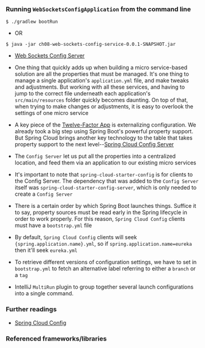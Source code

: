 ### Running `WebSocketsConfigApplication` from the command line
```
$ ./gradlew bootRun
```
 - OR
```
$ java -jar ch08-web-sockets-config-service-0.0.1-SNAPSHOT.jar
```

 - [Web Sockets Config Server](https://spring.io/projects/spring-cloud-config)
 
 - One thing that quickly adds up when building a micro service-based solution are all the properties that
   must be managed. It's one thing to manage a single application's `application.yml` file, and make tweaks
   and adjustments. But working with all these services, and having to jump to the correct file underneath
   each application's `src/main/resources` folder quickly becomes daunting. On top of that, when trying to
   make changes or adjustments, it is easy to overlook the settings of one micro service
   
 - A key piece of the [Twelve-Factor App](https://12factor.net/) is externalizing configuration. We already
   took a big step using Spring Boot's powerful property support. But Spring Cloud brings another key technology
   to the table that takes property support to the next level--[Spring Cloud Config Server](https://spring.io/projects/spring-cloud-config)
   
 - The `Config Server` let us put all the properties into a centralized location, and feed them via an
   application to our existing micro services
 
 - It's important to note that `spring-cloud-starter-config` is for clients to the Config Server. The
   dependency that was added to the `Config Server` itself was `spring-cloud-starter-config-server`,
   which is only needed to create a `Config Server`  

 - There is a certain order by which Spring Boot launches things. Suffice it to say, property sources must
   be read early in the Spring lifecycle in order to work properly. For this reason, `Spring Cloud Config`
   clients must have a `bootstrap.yml` file

 - By default, `Spring Cloud Config` clients will seek `{spring.application.name}.yml`, so if
  `spring.application.name=eureka` then it'll seek `eureka.yml`   
  
 - To retrieve different versions of configuration settings, we have to set in `bootstrap.yml` to fetch an
   alternative label referring to either a `branch` or a `tag`
   
 - IntelliJ `MultiRun` plugin to group together several launch configurations into a single command.

### Further readings

 - [Spring Cloud Config](https://cloud.spring.io/spring-cloud-static/spring-cloud-config/2.1.3.RELEASE/single/spring-cloud-config.html)

### Referenced frameworks/libraries

















